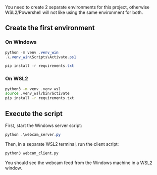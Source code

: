 You need to create 2 separate environments for this project, otherwise WSL2/Powershell will not like using the same environment for both.

## Create the first environment

### On Windows
```powershell
python -m venv .venv_win
.\.venv_win\Scripts\Activate.ps1

pip install -r requirements.txt
```

### On WSL2
```bash
python3 -m venv .venv_wsl
source .venv_wsl/bin/activate
pip install -r requirements.txt
```


## Execute the script

First, start the Windows server script:
```powershell
python .\webcam_server.py
```

Then, in a separate WSL2 terminal, run the client script:
```bash
python3 webcam_client.py
```

You should see the webcam feed from the Windows machine in a WSL2 window.

